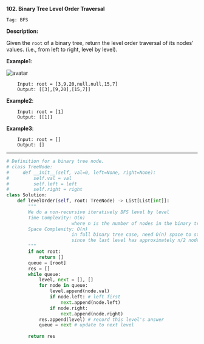 **102. Binary Tree Level Order Traversal**

```Tag: BFS```

**Description:**

Given the ```root``` of a binary tree, return the level order traversal of its nodes' values. (i.e., from left to right, level by level).

**Example1**:

![avatar](Fig/102-E1.jpg)

        Input: root = [3,9,20,null,null,15,7]
        Output: [[3],[9,20],[15,7]]

**Example2**:

        Input: root = [1]
        Output: [[1]]
        
**Example3**:

        Input: root = []
        Output: []

-----------

```python
# Definition for a binary tree node.
# class TreeNode:
#     def __init__(self, val=0, left=None, right=None):
#         self.val = val
#         self.left = left
#         self.right = right
class Solution:
    def levelOrder(self, root: TreeNode) -> List[List[int]]:
        """
        We do a non-recursive iteratively BFS level by level
        Time Complexity: O(n) 
                        where n is the number of nodes in the binary tree
        Space Complexity: O(n) 
                        in full binary tree case, need O(n) space to store next level, 
                        since the last level has approximately n/2 nodes
        """
        if not root:
            return []
        queue = [root]
        res = []
        while queue:
            level, next = [], []
            for node in queue:
                level.append(node.val)
                if node.left: # left first
                    next.append(node.left)
                if node.right:
                    next.append(node.right)
            res.append(level) # record this level's answer
            queue = next # update to next level
            
        return res
```

